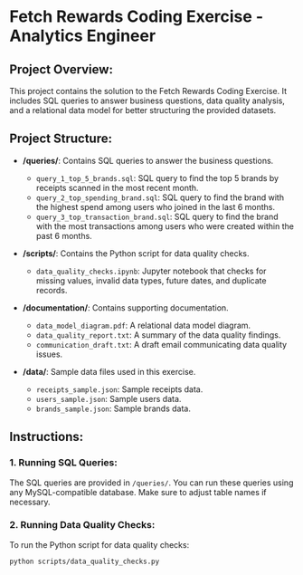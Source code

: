 # Fetch Rewards Coding Exercise - Analytics Engineer

## Project Overview:
This project contains the solution to the Fetch Rewards Coding Exercise. It includes SQL queries to answer business questions, data quality analysis, and a relational data model for better structuring the provided datasets.

## Project Structure:
- **/queries/**: Contains SQL queries to answer the business questions.
  - `query_1_top_5_brands.sql`: SQL query to find the top 5 brands by receipts scanned in the most recent month.
  - `query_2_top_spending_brand.sql`: SQL query to find the brand with the highest spend among users who joined in the last 6 months.
  - `query_3_top_transaction_brand.sql`: SQL query to find the brand with the most transactions among users who were created within the past 6 months.

- **/scripts/**: Contains the Python script for data quality checks.
  - `data_quality_checks.ipynb`: Jupyter notebook that checks for missing values, invalid data types, future dates, and duplicate records.

- **/documentation/**: Contains supporting documentation.
  - `data_model_diagram.pdf`: A relational data model diagram.
  - `data_quality_report.txt`: A summary of the data quality findings.
  - `communication_draft.txt`: A draft email communicating data quality issues.

- **/data/**: Sample data files used in this exercise.
  - `receipts_sample.json`: Sample receipts data.
  - `users_sample.json`: Sample users data.
  - `brands_sample.json`: Sample brands data.

## Instructions:

### 1. Running SQL Queries:
The SQL queries are provided in `/queries/`. You can run these queries using any MySQL-compatible database. Make sure to adjust table names if necessary.

### 2. Running Data Quality Checks:
To run the Python script for data quality checks:
```bash
python scripts/data_quality_checks.py
